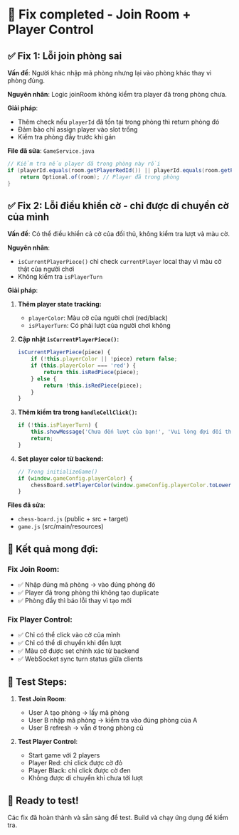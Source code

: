 # 🔧 Fix completed - Join Room + Player Control

## ✅ Fix 1: Lỗi join phòng sai  

**Vấn đề**: Người khác nhập mã phòng nhưng lại vào phòng khác thay vì phòng đúng.

**Nguyên nhân**: Logic joinRoom không kiểm tra player đã trong phòng chưa.

**Giải pháp**:
- Thêm check nếu `playerId` đã tồn tại trong phòng thì return phòng đó
- Đảm bảo chỉ assign player vào slot trống
- Kiểm tra phòng đầy trước khi gán

**File đã sửa**: `GameService.java`

```java
// Kiểm tra nếu player đã trong phòng này rồi
if (playerId.equals(room.getPlayerRedId()) || playerId.equals(room.getPlayerBlackId())) {
    return Optional.of(room); // Player đã trong phòng
}
```

## ✅ Fix 2: Lỗi điều khiển cờ - chỉ được di chuyển cờ của mình

**Vấn đề**: Có thể điều khiển cả cờ của đối thủ, không kiểm tra lượt và màu cờ.

**Nguyên nhân**: 
- `isCurrentPlayerPiece()` chỉ check `currentPlayer` local thay vì màu cờ thật của người chơi
- Không kiểm tra `isPlayerTurn`

**Giải pháp**:
1. **Thêm player state tracking:**
   - `playerColor`: Màu cờ của người chơi (red/black)
   - `isPlayerTurn`: Có phải lượt của người chơi không

2. **Cập nhật `isCurrentPlayerPiece()`:**
   ```javascript
   isCurrentPlayerPiece(piece) {
       if (!this.playerColor || !piece) return false;
       if (this.playerColor === 'red') {
           return this.isRedPiece(piece);
       } else {
           return !this.isRedPiece(piece);
       }
   }
   ```

3. **Thêm kiểm tra trong `handleCellClick()`:**
   ```javascript
   if (!this.isPlayerTurn) {
       this.showMessage('Chưa đến lượt của bạn!', 'Vui lòng đợi đối thủ di chuyển.');
       return;
   }
   ```

4. **Set player color từ backend:**
   ```javascript
   // Trong initializeGame()
   if (window.gameConfig.playerColor) {
       chessBoard.setPlayerColor(window.gameConfig.playerColor.toLowerCase());
   }
   ```

**Files đã sửa**:
- `chess-board.js` (public + src + target)
- `game.js` (src/main/resources)

## 🎯 Kết quả mong đợi:

### Fix Join Room:
- ✅ Nhập đúng mã phòng → vào đúng phòng đó
- ✅ Player đã trong phòng thì không tạo duplicate
- ✅ Phòng đầy thì báo lỗi thay vì tạo mới

### Fix Player Control:
- ✅ Chỉ có thể click vào cờ của mình
- ✅ Chỉ có thể di chuyển khi đến lượt
- ✅ Màu cờ được set chính xác từ backend
- ✅ WebSocket sync turn status giữa clients

## 🧪 Test Steps:

1. **Test Join Room**:
   - User A tạo phòng → lấy mã phòng
   - User B nhập mã phòng → kiểm tra vào đúng phòng của A
   - User B refresh → vẫn ở trong phòng cũ

2. **Test Player Control**:
   - Start game với 2 players
   - Player Red: chỉ click được cờ đỏ
   - Player Black: chỉ click được cờ đen  
   - Không được di chuyển khi chưa tới lượt

## 🚀 Ready to test!

Các fix đã hoàn thành và sẵn sàng để test. Build và chạy ứng dụng để kiểm tra.
